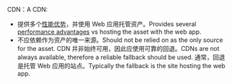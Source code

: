 <span data-ttu-id="9267b-101">CDN：</span><span class="sxs-lookup"><span data-stu-id="9267b-101">A CDN:</span></span>

* <span data-ttu-id="9267b-102">提供多个[性能优势](/office365/enterprise/content-delivery-networks#how-do-cdns-make-services-work-faster)，并使用 Web 应用托管资产。</span><span class="sxs-lookup"><span data-stu-id="9267b-102">Provides several [performance advantages](/office365/enterprise/content-delivery-networks#how-do-cdns-make-services-work-faster) vs hosting the asset with the web app.</span></span>
* <span data-ttu-id="9267b-103">不应依赖作为资产的唯一来源。</span><span class="sxs-lookup"><span data-stu-id="9267b-103">Should not be relied on as the only source for the asset.</span></span> <span data-ttu-id="9267b-104">CDN 并非始终可用，因此应使用可靠的回退。</span><span class="sxs-lookup"><span data-stu-id="9267b-104">CDNs are not always available, therefore a reliable fallback should be used.</span></span> <span data-ttu-id="9267b-105">通常，回退是托管 Web 应用的站点。</span><span class="sxs-lookup"><span data-stu-id="9267b-105">Typically the fallback is the site hosting the web app.</span></span>